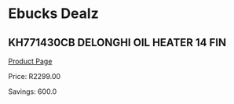 
# Ebucks Dealz
## KH771430CB DELONGHI OIL HEATER 14 FIN
[Product Page](https://www.ebucks.com/web/shop/productSelected.do?prodId=1142148194&catId=1157551316)

Price: R2299.00

Savings: 600.0


	